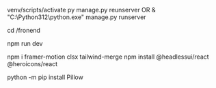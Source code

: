 venv/scripts/activate
py manage.py reunserver OR
& "C:\Python312\python.exe" manage.py runserver

cd /fronend

npm run dev

npm i framer-motion clsx tailwind-merge
npm install @headlessui/react @heroicons/react

python -m pip install Pillow
